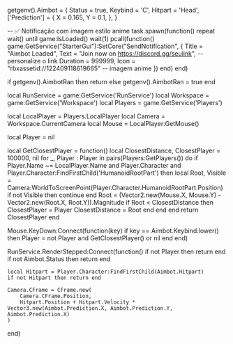 getgenv().Aimbot = {
    Status = true,
    Keybind  = 'C',
    Hitpart = 'Head',
    ['Prediction'] = {
        X = 0.165,
        Y = 0.1,
    },
}

-- ✅ Notificação com imagem estilo anime
task.spawn(function()
    repeat wait() until game:IsLoaded()
    wait(1)
    pcall(function()
        game:GetService("StarterGui"):SetCore("SendNotification", {
            Title = "Aimbot Loaded",
            Text = "Join now on https://discord.gg/seulink", -- personalize o link
            Duration = 999999,
            Icon = "rbxassetid://122409118619665" -- imagem anime
        })
    end)
end)

if getgenv().AimbotRan then
    return
else
    getgenv().AimbotRan = true
end

local RunService = game:GetService('RunService')
local Workspace = game:GetService('Workspace')
local Players = game:GetService('Players')

local LocalPlayer = Players.LocalPlayer
local Camera = Workspace.CurrentCamera
local Mouse = LocalPlayer:GetMouse()

local Player = nil

local GetClosestPlayer = function()
    local ClosestDistance, ClosestPlayer = 100000, nil
    for _, Player : Player in pairs(Players:GetPlayers()) do
        if Player.Name ~= LocalPlayer.Name and Player.Character and Player.Character:FindFirstChild('HumanoidRootPart') then
            local Root, Visible = Camera:WorldToScreenPoint(Player.Character.HumanoidRootPart.Position)
            if not Visible then
                continue
            end
            Root = (Vector2.new(Mouse.X, Mouse.Y) - Vector2.new(Root.X, Root.Y)).Magnitude
            if Root < ClosestDistance then
                ClosestPlayer = Player
                ClosestDistance = Root
            end
        end
    end
    return ClosestPlayer
end

Mouse.KeyDown:Connect(function(key)
    if key == Aimbot.Keybind:lower() then
        Player = not Player and GetClosestPlayer() or nil
    end
end)

RunService.RenderStepped:Connect(function()
    if not Player then return end
    if not Aimbot.Status then return end

    local Hitpart = Player.Character:FindFirstChild(Aimbot.Hitpart)
    if not Hitpart then return end

    Camera.CFrame = CFrame.new(
        Camera.CFrame.Position,
        Hitpart.Position + Hitpart.Velocity * Vector3.new(Aimbot.Prediction.X, Aimbot.Prediction.Y, Aimbot.Prediction.X)
    )
end)
